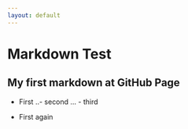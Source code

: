 ```yaml
---
layout: default
---
```


# Markdown Test
## My first markdown at GitHub Page

- First
..-	 	second
...		- third

- First again
